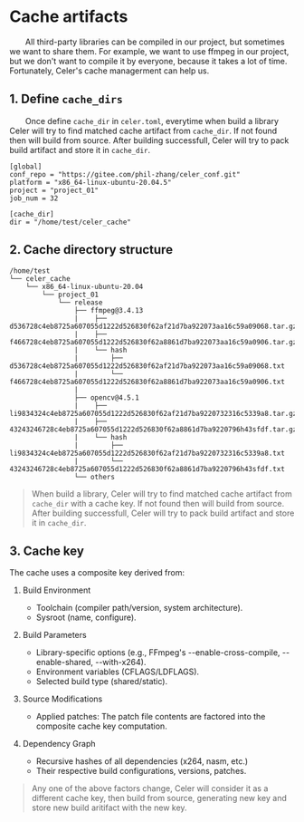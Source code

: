 # Cache artifacts

&emsp;&emsp;All third-party libraries can be compiled in our project, but sometimes we want to share them. For example, we want to use ffmpeg in our project, but we don't want to compile it by everyone, because it takes a lot of time. Fortunately, Celer's cache managerment can help us.

## 1. Define `cache_dirs`

&emsp;&emsp;Once define `cache_dir` in `celer.toml`, everytime when build a library Celer will try to find matched cache artifact from `cache_dir`. If not found then will build from source. After building successfull, Celer will try to pack build artifact and store it in `cache_dir`.

```
[global]
conf_repo = "https://gitee.com/phil-zhang/celer_conf.git"
platform = "x86_64-linux-ubuntu-20.04.5"
project = "project_01"
job_num = 32

[cache_dir]
dir = "/home/test/celer_cache"
```

## 2. Cache directory structure

```
/home/test
└── celer_cache
    └── x86_64-linux-ubuntu-20.04
        └── project_01
            └── release
                ├── ffmpeg@3.4.13
                |    ├── d536728c4eb8725a607055d1222d526830f62af21d7ba922073aa16c59a09068.tar.gz
                |    ├── f466728c4eb8725a607055d1222d526830f62a8861d7ba922073aa16c59a0906.tar.gz
                |    └── hash
                |        ├── d536728c4eb8725a607055d1222d526830f62af21d7ba922073aa16c59a09068.txt
                |        └── f466728c4eb8725a607055d1222d526830f62a8861d7ba922073aa16c59a0906.txt
                |    
                ├── opencv@4.5.1
                |    ├── li9834324c4eb8725a607055d1222d526830f62af21d7ba9220732316c5339a8.tar.gz
                |    ├── 43243246728c4eb8725a607055d1222d526830f62a8861d7ba9220796h43sfdf.tar.gz
                |    └── hash
                |        ├── li9834324c4eb8725a607055d1222d526830f62af21d7ba9220732316c5339a8.txt
                |        └── 43243246728c4eb8725a607055d1222d526830f62a8861d7ba9220796h43sfdf.txt
                └── others
```

>When build a library, Celer will try to find matched cache artifact from `cache_dir` with a cache key. If not found then will build from source. After building successfull, Celer will try to pack build artifact and store it in `cache_dir`.

## 3. Cache key

The cache uses a composite key derived from:

1. Build Environment

    - Toolchain (compiler path/version, system architecture).
    - Sysroot (name, configure).

2. Build Parameters

    - Library-specific options (e.g., FFmpeg's --enable-cross-compile, --enable-shared, --with-x264).
    - Environment variables (CFLAGS/LDFLAGS).
    - Selected build type (shared/static).

3. Source Modifications

    - Applied patches: The patch file contents are factored into the composite cache key computation.

4. Dependency Graph
    - Recursive hashes of all dependencies (x264, nasm, etc.)
    - Their respective build configurations, versions, patches.

>Any one of the above factors change, Celer will consider it as a different cache key, then build from source, generating new key and store new build aritifact with the new key.